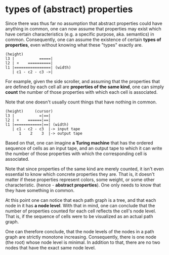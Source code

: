 
<!-- ======================================================================= -->
# types of (abstract) properties

Since there was thus far no assumption that abstract properties could have
anything in common, one can now assume that properties may exist which have
certain characteristics (e.g. a specific purpose, aka. semantics) in common.
Consequently, one can assume the existence of certain **types of properties**,
even without knowing what these "types" exactly are.

```
(height)
l3 |           =====|
l2 | ¤    ==========|
l1 |================| (width)
   | c1 - c2 - c3 ->|
```

For example, given the side scroller, and assuming that the properties that
are defined by each cell all are **properties of the same kind**, one can
simply **count** the number of those properties with which each cell is
associated.

Note that one doesn't usually count things that have nothing in common.

```
(height)     (cursor)
l3 |           =|==|
l2 | ¤    ======|==|
l1 |============|==| (width)
   | c1 - c2 - c3  |-> input tape
      1    2    3  |-> output tape
```

Based on that, one can imagine **a Turing machine** that has the ordered
sequence of cells as an input tape, and an output tape to which it can write
the number of those properties with which the corresponding cell is associated.

Note that since properties of the same kind are merely counted, it isn't even
essential to know which concrete properties they are. That is, it doesn't matter
if these properties represent colors, some weight, or some other characteristic.
(hence - **abstract properties**). One only needs to know that they have
something in common.

At this point one can notice that each path graph is a tree, and that each node
in it has **a node level**. With that in mind, one can conclude that the number
of properties counted for each cell reflects the cell's node level. That is,
if the sequence of cells were to be visualized as an actual path graph.

One can therefore conclude, that the node levels of the nodes in a path graph
are strictly monotone increasing. Consequently, there is one node (the root)
whose node level is minimal. In addition to that, there are no two nodes that
have the exact same node level.
